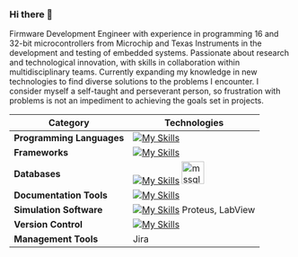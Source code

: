 ### Hi there 👋

Firmware Development Engineer with experience in programming 16 and 32-bit microcontrollers from Microchip and Texas Instruments in the development and testing of embedded systems. Passionate about research and technological innovation, with skills in collaboration within multidisciplinary teams. Currently expanding my knowledge in new technologies to find diverse solutions to the problems I encounter. I consider myself a self-taught and perseverant person, so frustration with problems is not an impediment to achieving the goals set in projects.


| **Category** | **Technologies** |
|----------------------------|---------------------------------------------------------------------------------|
| **Programming Languages** | [![My Skills](https://skillicons.dev/icons?i=c,py,cpp,cs,java,r,js,ts&perline=16)](https://skillicons.dev) |
| **Frameworks** | [![My Skills](https://skillicons.dev/icons?i=dotnet,vue,express&perline=6)](https://skillicons.dev) |
| **Databases** | [![My Skills](https://skillicons.dev/icons?i=mongo,mysql&perline=2)](https://skillicons.dev) <a href="https://www.microsoft.com/en-us/sql-server" target="_blank" rel="noreferrer"> <img src="https://www.svgrepo.com/show/303229/microsoft-sql-server-logo.svg" alt="mssql" width="40" height="40"/> </a>|
| **Documentation Tools** | [![My Skills](https://skillicons.dev/icons?i=latex&perline=2)](https://skillicons.dev) |
| **Simulation Software** | [![My Skills](https://skillicons.dev/icons?i=matlab&perline=2)](https://skillicons.dev) Proteus, LabView|
| **Version Control** | [![My Skills](https://skillicons.dev/icons?i=git,github,gitlab&perline=6)](https://skillicons.dev) |
| **Management Tools** | Jira |
